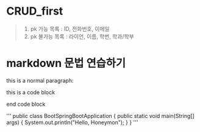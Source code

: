 CRUD_first
================

> 1. pk 가능 목록 : ID, 전화번호, 이메일
> 2. pk 불가능 목록 : 라이언, 이름, 학번, 학과/학부

markdown 문법 연습하기
===============
this is a normal paragraph:

  this is a code block

end code block


'''
public class BootSpringBootApplication {
  public static void main(String[] args) {
    System.out.println("Hello, Honeymon");
  }
}
'''


